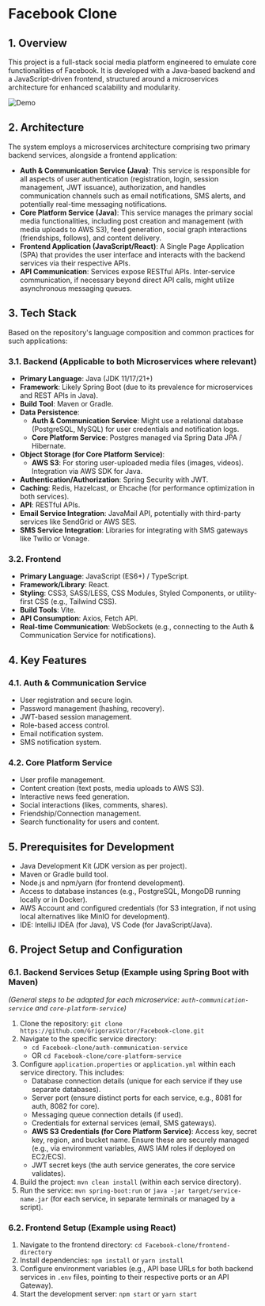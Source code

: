 # Facebook Clone

## 1. Overview

This project is a full-stack social media platform engineered to emulate core functionalities of Facebook. It is developed with a Java-based backend and a JavaScript-driven frontend, structured around a microservices architecture for enhanced scalability and modularity.

![Demo](/Animationn.gif)

## 2. Architecture

The system employs a microservices architecture comprising two primary backend services, alongside a frontend application:

*   **Auth & Communication Service (Java)**: This service is responsible for all aspects of user authentication (registration, login, session management, JWT issuance), authorization, and handles communication channels such as email notifications, SMS alerts, and potentially real-time messaging notifications.
*   **Core Platform Service (Java)**: This service manages the primary social media functionalities, including post creation and management (with media uploads to AWS S3), feed generation, social graph interactions (friendships, follows), and content delivery.
*   **Frontend Application (JavaScript/React)**: A Single Page Application (SPA) that provides the user interface and interacts with the backend services via their respective APIs.
*   **API Communication**: Services expose RESTful APIs. Inter-service communication, if necessary beyond direct API calls, might utilize asynchronous messaging queues.

## 3. Tech Stack

Based on the repository's language composition and common practices for such applications:

### 3.1. Backend (Applicable to both Microservices where relevant)
*   **Primary Language**: Java (JDK 11/17/21+)
*   **Framework**: Likely Spring Boot (due to its prevalence for microservices and REST APIs in Java).
*   **Build Tool**: Maven or Gradle.
*   **Data Persistence**:
    *   **Auth & Communication Service**: Might use a relational database (PostgreSQL, MySQL) for user credentials and notification logs.
    *   **Core Platform Service**: Postgres managed via Spring Data JPA / Hibernate.
*   **Object Storage (for Core Platform Service)**:
    *   **AWS S3**: For storing user-uploaded media files (images, videos). Integration via AWS SDK for Java.
*   **Authentication/Authorization**: Spring Security with JWT.
*   **Caching**: Redis, Hazelcast, or Ehcache (for performance optimization in both services).
*   **API**: RESTful APIs.
*   **Email Service Integration**: JavaMail API, potentially with third-party services like SendGrid or AWS SES.
*   **SMS Service Integration**: Libraries for integrating with SMS gateways like Twilio or Vonage.

### 3.2. Frontend
*   **Primary Language**: JavaScript (ES6+) / TypeScript.
*   **Framework/Library**: React.
*   **Styling**: CSS3, SASS/LESS, CSS Modules, Styled Components, or utility-first CSS (e.g., Tailwind CSS).
*   **Build Tools**: Vite.
*   **API Consumption**: Axios, Fetch API.
*   **Real-time Communication**: WebSockets (e.g., connecting to the Auth & Communication Service for notifications).

## 4. Key Features

### 4.1. Auth & Communication Service
*   User registration and secure login.
*   Password management (hashing, recovery).
*   JWT-based session management.
*   Role-based access control.
*   Email notification system.
*   SMS notification system.

### 4.2. Core Platform Service
*   User profile management.
*   Content creation (text posts, media uploads to AWS S3).
*   Interactive news feed generation.
*   Social interactions (likes, comments, shares).
*   Friendship/Connection management.
*   Search functionality for users and content.

## 5. Prerequisites for Development
*   Java Development Kit (JDK version as per project).
*   Maven or Gradle build tool.
*   Node.js and npm/yarn (for frontend development).
*   Access to database instances (e.g., PostgreSQL, MongoDB running locally or in Docker).
*   AWS Account and configured credentials (for S3 integration, if not using local alternatives like MinIO for development).
*   IDE: IntelliJ IDEA (for Java), VS Code (for JavaScript/Java).

## 6. Project Setup and Configuration

### 6.1. Backend Services Setup (Example using Spring Boot with Maven)
*(General steps to be adapted for each microservice: `auth-communication-service` and `core-platform-service`)*

1.  Clone the repository: `git clone https://github.com/GrigorasVictor/Facebook-clone.git`
2.  Navigate to the specific service directory:
    *   `cd Facebook-clone/auth-communication-service`
    *   OR `cd Facebook-clone/core-platform-service`
3.  Configure `application.properties` or `application.yml` within each service directory. This includes:
    *   Database connection details (unique for each service if they use separate databases).
    *   Server port (ensure distinct ports for each service, e.g., 8081 for auth, 8082 for core).
    *   Messaging queue connection details (if used).
    *   Credentials for external services (email, SMS gateways).
    *   **AWS S3 Credentials (for Core Platform Service)**: Access key, secret key, region, and bucket name. Ensure these are securely managed (e.g., via environment variables, AWS IAM roles if deployed on EC2/ECS).
    *   JWT secret keys (the auth service generates, the core service validates).
4.  Build the project: `mvn clean install` (within each service directory).
5.  Run the service: `mvn spring-boot:run` or `java -jar target/service-name.jar` (for each service, in separate terminals or managed by a script).

### 6.2. Frontend Setup (Example using React)
1.  Navigate to the frontend directory: `cd Facebook-clone/frontend-directory`
2.  Install dependencies: `npm install` or `yarn install`
3.  Configure environment variables (e.g., API base URLs for both backend services in `.env` files, pointing to their respective ports or an API Gateway).
4.  Start the development server: `npm start` or `yarn start`
